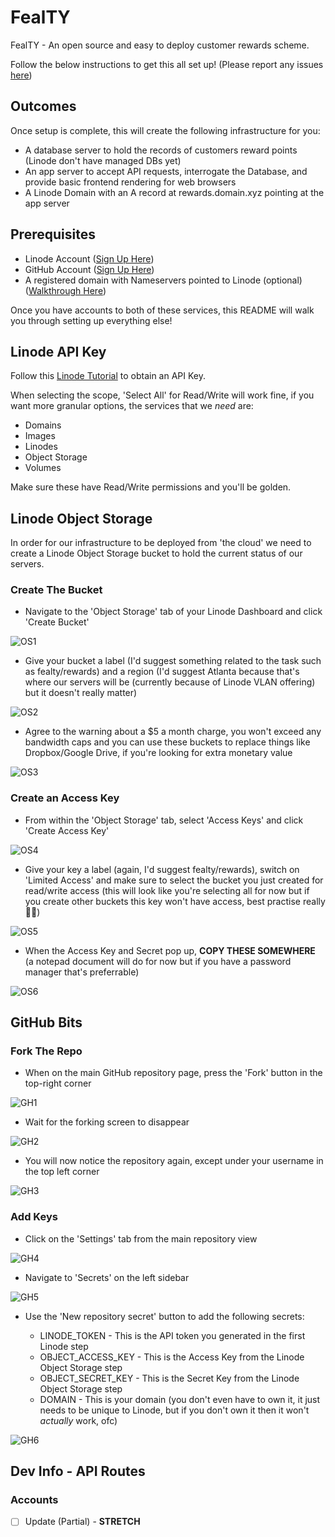 # FealTY

FealTY - An open source and easy to deploy customer rewards scheme.

Follow the below instructions to get this all set up! (Please report any issues [here](https://github.com/dangeroustech/fealty/issues))

## Outcomes

Once setup is complete, this will create the following infrastructure for you:

- A database server to hold the records of customers reward points (Linode don't have managed DBs yet)
- An app server to accept API requests, interrogate the Database, and provide basic frontend rendering for web browsers
- A Linode Domain with an A record at rewards.domain.xyz pointing at the app server

## Prerequisites

- Linode Account ([Sign Up Here](https://login.linode.com/signup))
- GitHub Account ([Sign Up Here](https://github.com/join))
- A registered domain with Nameservers pointed to Linode (optional) ([Walkthrough Here](https://www.linode.com/docs/guides/dns-manager/))

Once you have accounts to both of these services, this README will walk you through setting up everything else!

## Linode API Key

Follow this [Linode Tutorial](https://www.linode.com/docs/guides/getting-started-with-the-linode-api/#get-an-access-token) to obtain an API Key.

When selecting the scope, 'Select All' for Read/Write will work fine, if you want more granular options, the services that we _need_ are:

- Domains
- Images
- Linodes
- Object Storage
- Volumes

Make sure these have Read/Write permissions and you'll be golden.

## Linode Object Storage

In order for our infrastructure to be deployed from 'the cloud' we need to create a Linode Object Storage bucket to hold the current status of our servers.

### Create The Bucket

- Navigate to the 'Object Storage' tab of your Linode Dashboard and click 'Create Bucket'

![OS1](docs/readme/OS1.png)

- Give your bucket a label (I'd suggest something related to the task such as fealty/rewards) and a region (I'd suggest Atlanta because that's where our servers will be (currently because of Linode VLAN offering) but it doesn't really matter)

![OS2](docs/readme/OS2.png)

- Agree to the warning about a $5 a month charge, you won't exceed any bandwidth caps and you can use these buckets to replace things like Dropbox/Google Drive, if you're looking for extra monetary value

![OS3](docs/readme/OS3.png)

### Create an Access Key

- From within the 'Object Storage' tab, select 'Access Keys' and click 'Create Access Key'

![OS4](docs/readme/OS4.png)

- Give your key a label (again, I'd suggest fealty/rewards), switch on 'Limited Access' and make sure to select the bucket you just created for read/write access (this will look like you're selecting all for now but if you create other buckets this key won't have access, best practise really 🤷‍♂️)

![OS5](docs/readme/OS5.png)

- When the Access Key and Secret pop up, __COPY THESE SOMEWHERE__ (a notepad document will do for now but if you have a password manager that's preferrable)

![OS6](docs/readme/OS6.png)

## GitHub Bits

### Fork The Repo

- When on the main GitHub repository page, press the 'Fork' button in the top-right corner

![GH1](docs/readme/GH1.png)

- Wait for the forking screen to disappear

![GH2](docs/readme/GH2.png)

- You will now notice the repository again, except under your username in the top left corner

![GH3](docs/readme/GH3.png)

### Add Keys

- Click on the 'Settings' tab from the main repository view

![GH4](docs/readme/GH4.png)

- Navigate to 'Secrets' on the left sidebar

![GH5](docs/readme/GH5.png)

- Use the 'New repository secret' button to add the following secrets:

  - LINODE_TOKEN - This is the API token you generated in the first Linode step
  - OBJECT_ACCESS_KEY - This is the Access Key from the Linode Object Storage step
  - OBJECT_SECRET_KEY - This is the Secret Key from the Linode Object Storage step
  - DOMAIN - This is your domain (you don't even have to own it, it just needs to be unique to Linode, but if you don't own it then it won't _actually_ work, ofc)

![GH6](docs/readme/GH6.png)

## Dev Info - API Routes

### Accounts

- [ ] Update (Partial) - **STRETCH**

